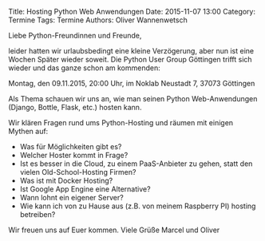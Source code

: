 Title: Hosting Python Web Anwendungen
Date: 2015-11-07 13:00
Category: Termine
Tags: Termine
Authors: Oliver Wannenwetsch

Liebe Python-Freundinnen und Freunde,


leider hatten wir urlaubsbedingt eine kleine Verzögerung, aber nun ist eine Wochen Später wieder soweit.
Die Python User Group Göttingen trifft sich wieder und das ganze schon am kommenden:

Montag, den 09.11.2015, 20:00 Uhr, im Noklab Neustadt 7, 37073 Göttingen

Als Thema schauen wir uns an, wie man seinen Python Web-Anwendungen (Django, Bottle, Flask, etc.) hosten kann.

Wir klären Fragen rund ums Python-Hosting und räumen mit einigen Mythen auf:

* Was für Möglichkeiten gibt es?
* Welcher Hoster kommt in Frage?
* Ist es besser in die Cloud, zu einem PaaS-Anbieter zu gehen, statt den vielen Old-School-Hosting Firmen?
* Was ist mit Docker Hosting?
* Ist Google App Engine eine Alternative?
* Wann lohnt ein eigener Server?
* Wie kann ich von zu Hause aus (z.B. von meinem Raspberry PI) hosting betreiben?

Wir freuen uns auf Euer kommen.
Viele Grüße
Marcel und Oliver

